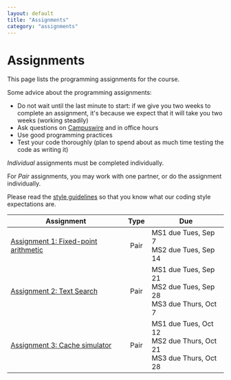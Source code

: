 ```yaml
---
layout: default
title: "Assignments"
category: "assignments"
---
```


# Assignments

This page lists the programming assignments for the course.

Some advice about the programming assignments:

* Do not wait until the last minute to start: if we give you two weeks to complete an assignment, it's because we expect that it will take you two weeks (working steadily)
* Ask questions on [Campuswire](https://campuswire.com) and in office hours
* Use good programming practices
* Test your code thoroughly (plan to spend about as much time testing the code as writing it)

*Individual* assignments must be completed individually.

For *Pair* assignments, you may work with one partner, or do the assignment individually.

Please read the [style guidelines](assign/style.html) so that you know what our coding style expectations are.

Assignment | Type | Due
---------- | :--: | ---
[Assignment 1: Fixed-point arithmetic](assign/assign01.html) | Pair | MS1 due Tues, Sep 7<br>MS2 due Tues, Sep 14
[Assignment 2: Text Search](assign/assign02.html) | Pair | MS1 due Tues, Sep 21<br>MS2 due Tues, Sep 28<br>MS3 due Thurs, Oct 7
[Assignment 3: Cache simulator](assign/assign03.html) | Pair | MS1 due Tues, Oct 12<br>MS2 due Thurs, Oct 21<br>MS3 due Thurs, Oct 28
